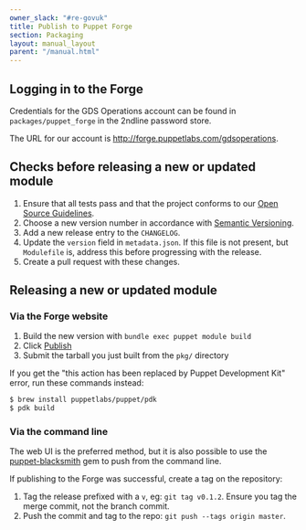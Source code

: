 ```yaml
---
owner_slack: "#re-govuk"
title: Publish to Puppet Forge
section: Packaging
layout: manual_layout
parent: "/manual.html"
---
```


## Logging in to the Forge

Credentials for the GDS Operations account can be found in `packages/puppet_forge`
in the 2ndline password store.

The URL for our account is <http://forge.puppetlabs.com/gdsoperations>.

## Checks before releasing a new or updated module

1. Ensure that all tests pass and that the project conforms to our
   [Open Source Guidelines](https://gds-operations.github.io/guidelines/).
2. Choose a new version number in accordance with [Semantic Versioning](http://semver.org/).
3. Add a new release entry to the `CHANGELOG`.
4. Update the `version` field in `metadata.json`. If this file is not present, but `Modulefile` is, address this before progressing with the release.
5. Create a pull request with these changes.

## Releasing a new or updated module

### Via the Forge website

1. Build the new version with `bundle exec puppet module build`
2. Click [Publish](https://forge.puppetlabs.com/upload)
3. Submit the tarball you just built from the `pkg/` directory

If you get the "this action has been replaced by Puppet Development
Kit" error, run these commands instead:

```sh
$ brew install puppetlabs/puppet/pdk
$ pdk build
```

### Via the command line

The web UI is the preferred method, but it is also possible to use the
[puppet-blacksmith](https://github.com/maestrodev/puppet-blacksmith) gem
to push from the command line.

If publishing to the Forge was successful, create a tag on the
repository:

1. Tag the release prefixed with a `v`, eg: `git tag v0.1.2`. Ensure
   you tag the merge commit, not the branch commit.
2. Push the commit and tag to the repo: `git push --tags origin master`.
